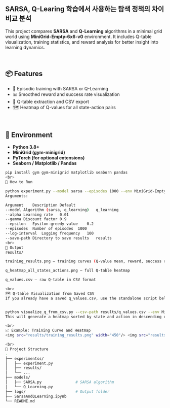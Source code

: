## SARSA, Q-Learing 학습에서 사용하는 탐색 정책의 차이 비교 분석

This project compares **SARSA** and **Q-Learning** algorithms in a minimal grid world using **MiniGrid-Empty-6x6-v0** environment. It includes Q-table visualization, training statistics, and reward analysis for better insight into learning dynamics.

<br>

## 📦 Features

- 🔁 Episodic training with SARSA or Q-Learning
- 📊 Smoothed reward and success rate visualization
- 🧠 Q-table extraction and CSV export
- 🗺️ Heatmap of Q-values for all state-action pairs

<br>

## 🧱 Environment

- **Python 3.8+**
- **MiniGrid (gym-minigrid)**
- **PyTorch (for optional extensions)**
- **Seaborn / Matplotlib / Pandas**

```bash
pip install gym gym-minigrid matplotlib seaborn pandas
<br>
🏁 How to Run

python experiment.py --model sarsa --episodes 1000 --env MiniGrid-Empty-6x6-v0
Arguments:

Argument	Description	Default
--model	Algorithm (sarsa, q_learning)	q_learning
--alpha	Learning rate	0.01
--gamma	Discount factor	0.9
--epsilon	Epsilon-greedy value	0.2
--episodes	Number of episodes	1000
--log-interval	Logging frequency	100
--save-path	Directory to save results	results
<br>
📂 Output
results/

training_results.png — training curves (Q-value mean, reward, success rate)

q_heatmap_all_states_actions.png — full Q-table heatmap

q_values.csv — raw Q-table in CSV format

<br>
🗺️ Q-table Visualization from Saved CSV
If you already have a saved q_values.csv, use the standalone script below to visualize the heatmap again:


python visualize_q_from_csv.py --csv-path results/q_values.csv --env MiniGrid-Empty-6x6-v0
This will generate a heatmap sorted by state and action in descending order.

<br>
📈 Example: Training Curve and Heatmap
<img src="results/training_results.png" width="450"/> <img src="results/q_heatmap_all_states_actions.png" width="450"/>

<br>
📁 Project Structure
.
├── experimentss/
│   ├── experiment.py              
│   ├── results/
│   └── ...       
├── models/
│   ├── SARSA.py               # SARSA algorithm
│   └── Q_Learning.py          
├── logs/                      # Output folder
├── SarsaAndQLearning.ipynb
└── README.md